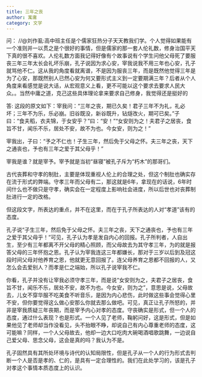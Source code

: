 ```yaml
---
title: 三年之丧
author: 寓庸
category: 文学
---
```

 问：
 //@刘作虱:高中班主任是个儒家狂热分子天天教我们学。个人觉得如果能有一个准则并一以贯之是个很好的事情，但是儒家的那一套人伦礼数，修身治国平天下真的很不喜欢。人伦礼数方面我记得好像有个故事说有个学生问他父母死了要服丧三年三年太长会礼坏乐崩，孔子说因为求心安，宰我说我不用三年也心安，孔子就骂他不仁。这从我的角度看就离谱，不是因为服丧三年，而是既然他觉得三年是为了心安，那既然别人已然心安为何又要形式主义到一定要期满三年？后者从个人角度来看感觉是说大话，从宏观意义上看，更不可能以这个要求去要求人民大众。。当然中庸之道，克己这些具体理论拿来要求自己修身，我觉得还是挺好的
 
 答:
 这段的原文如下：宰我问：“三年之丧，期已久矣！君子三年不为礼，礼必坏；三年不为乐，乐必崩。旧谷既没，新谷既升，钻燧改火，期可已矣。”子曰：“食夫稻，衣夫锦，于女安乎？”曰：“安！”“女安则为之！夫君子之居丧，食旨不甘，闻乐不乐，居处不安，故不为也。今女安，则为之！”

宰我出，子曰：“予之不仁也！子生三年，然后免于父母之怀。夫三年之丧，天下之通丧也，予也有三年之爱于其父母乎！”

宰我是谁？就是宰予。宰予就是当初“昼寝”被孔子斥为“朽木”的那哥们。

古代丧葬和守孝的制肚，主要是体现重视人伦上的合理之处，但这个制肚也确实存在流于形式的弊端。守孝三年而父母有二，那这就是6年，拿现在的话说，6年时间什么也不做只是守孝，确实会在一定程度上影响社会进度，所以后世也对丧葬制肚进行一定的改格。

但这段文字，所表达的重点，并不在这里，而在于孔子所表达的人对“孝道”该有的态度。

孔子说“子生三年，然后免于父母之怀。夫三年之丧，天下之通丧也，予也有三年之爱于其父母乎！”可见，孔子认为孝是发自内心的回报。孔子所判者，人自出生，至少有三年都离不开父母的精心照顾，而父母故去为其守孝三年，为的就是报答父母的三年怀抱之恩。孔子认为宰我连这三年都嫌长，那对于三岁以后到及冠这段时间父母对他养育之恩，他就更无意回报了。连父母养育之恩都不回报的人，又怎么会去爱别人？而孝是仁之端始，所以孔子说宰我不仁。

你看，孔子并没有让宰我必须守孝三年，而是说“女安则为之，夫君子之居丧，食旨不甘，闻乐不乐，居处不安，故不为也。今女安，则为之”，意思是说，父母故去，儿女不穿华服不吃美食不听音乐，是因为内心悲伤，此时做这些事会觉得心里不安，但你要觉得这么做心安那么你就去那么做吧。可见，真正让孔子所怒的，并非是宰我质疑三年丧期，而是宰予内心对孝的态度。守丧确实是形式，但一个人的态度，通过什么表现？也是形式。一个人见了老师，鞠躬问好，这是形式，但是如果他见了老师却当作没看见，头不抬眼不睁，却说自己有内心尊重老师的态度，这可能嘛？同样，一个人父母故去，他却一边大口吃肉大碗喝酒唱歌跳舞，一边说自己爱父母、思念父母，这会是真的吗？我认为不是。

孔子固然具有其所处环境与诗代的认知局限性，但是孔子从一个人的行为形式去判断一个人是否是孝的、仁的，是具有一定合理性的。我们在此处学习的，该是孔子对孝这个事情本质态度上的认识。